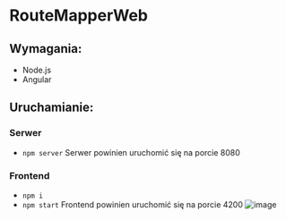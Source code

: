# RouteMapperWeb

## Wymagania:
- Node.js
- Angular

## Uruchamianie:
### Serwer
- ``npm server``
Serwer powinien uruchomić się na porcie 8080
### Frontend
- ``npm i``
- ``npm start``
Frontend powinien uruchomić się na porcie 4200
![image](https://github.com/MDG369/RouteMapperWeb/assets/73025866/2b2ce19f-8811-4c38-a5bd-5d59ad393270)
